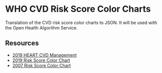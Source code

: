 # WHO CVD Risk Score Color Charts

Translation of the CVD risk score color charts to JSON. It will be used with the Open Health Algorithm Service.

## Resources

- [2019 HEART CVD Management](2019-WHO-HEARTS.pdf)
- [2019 Risk Score Color Chart](2019-WHO-Color-Chart.pdf)
- [2007 Risk Score Color Chart](2007-WHO-Color-Chart.pdf)
